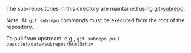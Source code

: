 
The sub-repositories in this directory are maintained using [git-subrepo](https://github.com/ingydotnet/git-subrepo).

Note: All `git subrepo` commands must be executed from the
root of the repository.

To pull from upstream: e.g., 
`git subrepo pull bassclef/data/subrepos/html5shiv`
